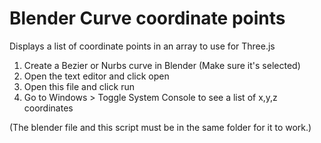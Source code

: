 # Blender Curve coordinate points
Displays a list of coordinate points in an array to use for Three.js

1. Create a Bezier or Nurbs curve in Blender (Make sure it's selected)<br>
2. Open the text editor and click open <br>
3. Open this file and click run <br>
4. Go to Windows > Toggle System Console to see a list of x,y,z coordinates <br>

(The blender file and this script must be in the same folder for it to work.)
